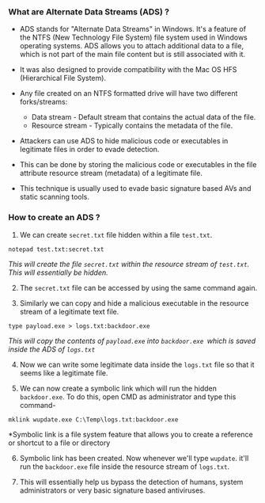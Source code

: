 
### What are Alternate Data Streams (ADS) ?

- ADS stands for "Alternate Data Streams" in Windows. It's a feature of the NTFS (New Technology File System) file system used in Windows operating systems. ADS allows you to attach additional data to a file, which is not part of the main file content but is still associated with it.

- It was also designed to provide compatibility with the Mac OS HFS (Hierarchical File System). 

- Any file created on an NTFS formatted drive will have two different forks/streams: 
	+ Data stream - Default stream that contains the actual data of the file. 
	+ Resource stream - Typically contains the metadata of the file.

- Attackers can use ADS to hide malicious code or executables in legitimate files in order to evade detection.

- This can be done by storing the malicious code or executables in the file attribute resource stream (metadata) of a legitimate file.

- This technique is usually used to evade basic signature based AVs and static scanning tools. 

### How to create an ADS ?

1) We can create `secret.txt` file hidden within a file `test.txt`.
```
notepad test.txt:secret.txt
```

*This will create the file `secret.txt` within the resource stream of `test.txt`. This will essentially be hidden.*

2) The `secret.txt` file can be accessed by using the same command again.

3) Similarly we can copy and hide a malicious executable in the resource stream of a legitimate text file.
```
type payload.exe > logs.txt:backdoor.exe
```

*This will copy the contents of `payload.exe` into `backdoor.exe `which is saved inside the ADS of `logs.txt`*

4) Now we can write some legitimate data inside the `logs.txt` file so that it seems like a legitimate file.

5) We can now create a symbolic link which will run the hidden `backdoor.exe`. To do this, open CMD as administrator and type this command-
```
mklink wupdate.exe C:\Temp\logs.txt:backdoor.exe
```

*Symbolic link is a file system feature that allows you to create a reference or shortcut to a file or directory

6) Symbolic link has been created. Now whenever we'll type `wupdate`. it'll run the `backdoor.exe` file inside the resource stream of `logs.txt`.

7) This will essentially help us bypass the detection of humans, system administrators or very basic signature based antiviruses. 